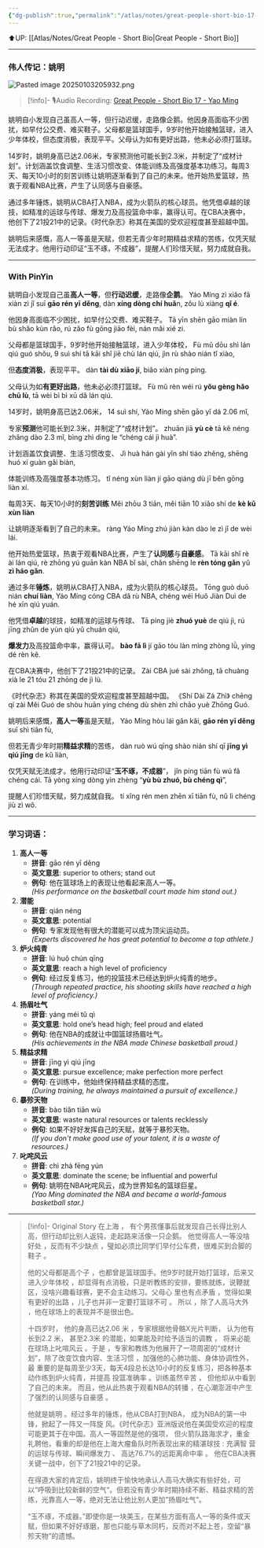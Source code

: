 ```yaml
---
{"dg-publish":true,"permalink":"/atlas/notes/great-people-short-bio-17-yao-ming/"}
---
```


⬆️UP: [[Atlas/Notes/Great People - Short Bio\|Great People - Short Bio]]

---
### 伟人传记：姚明

![Pasted image 20250103205932.png](/img/user/Atlas/Utilities/Images/Pasted%20image%2020250103205932.png)

> [!info]- 🎙️Audio Recording: [Great People - Short Bio 17 - Yao Ming]()

姚明自小发现自己虽高人一等，但行动迟缓，走路像企鹅。他因身高面临不少困扰，如早付公交费、难买鞋子。父母都是篮球国手，9岁时他开始接触篮球，进入少年体校，但态度消极，表现平平。父母认为如有更好出路，他未必必须打篮球。

14岁时，姚明身高已达2.06米，专家预测他可能长到2.3米，并制定了“成材计划”。计划涵盖饮食调整、生活习惯改变、体能训练及高强度基本功练习。每周3天、每天10小时的刻苦训练让姚明逐渐看到了自己的未来。他开始热爱篮球，热衷于观看NBA比赛，产生了认同感与自豪感。

通过多年锤炼，姚明从CBA打入NBA，成为火箭队的核心球员。他凭借卓越的球技，如精准的运球与传球、爆发力及高投篮命中率，赢得认可。在CBA决赛中，他创下了21投21中的记录。《时代杂志》称其在美国的受欢迎程度甚至超越中国。

姚明后来感慨，高人一等虽是天赋，但若无青少年时期精益求精的苦练，仅凭天赋无法成才。他用行动印证“玉不琢，不成器”，提醒人们珍惜天赋，努力成就自我。

---


### With PinYin

姚明自小发现自己虽**高人一等**，但**行动迟缓**，走路像**企鹅**。
Yáo Míng zì xiǎo fā xiàn zì jǐ suī **gāo rén yī děng**, dàn **xíng dòng chí huǎ**n, zǒu lù xiàng **qǐ é**. 

他因身高面临不少困扰，如早付公交费、难买鞋子。
Tā yīn shēn gāo miàn lín bù shǎo kùn rǎo, rú zǎo fù gōng jiāo fèi, nán mǎi xié zi. 

父母都是篮球国手，9岁时他开始接触篮球，进入少年体校，
Fù mǔ dōu shì lán qiú guó shǒu, 9 suì shí tā kāi shǐ jiē chù lán qiú, jìn rù shào nián tǐ xiào, 

但**态度消极**，表现平平。
dàn **tài dù xiāo jí**, biǎo xiàn píng píng. 

父母认为如**有更好出路**，他未必必须打篮球。
Fù mǔ rèn wéi rú **yǒu gèng hǎo chū lù**, tā wèi bì bì xū dǎ lán qiú.


14岁时，姚明身高已达2.06米，
14 suì shí, Yáo Míng shēn gāo yǐ dá 2.06 mǐ, 

专家**预测**他可能长到2.3米，并制定了“成材计划”。
zhuān jiā **yù cè** tā kě néng zhǎng dào 2.3 mǐ, bìng zhì dìng le “chéng cái jì huà”. 

计划涵盖饮食调整、生活习惯改变、
Jì huà hán gài yǐn shí tiáo zhěng, shēng huó xí guàn gǎi biàn, 

体能训练及高强度基本功练习。
tǐ néng xùn liàn jí gāo qiáng dù jī běn gōng liàn xí. 

每周3天、每天10小时的**刻苦训练**
Měi zhōu 3 tiān, měi tiān 10 xiǎo shí de **kè kǔ xùn liàn** 

让姚明逐渐看到了自己的未来。
ràng Yáo Míng zhú jiàn kàn dào le zì jǐ de wèi lái. 

他开始热爱篮球，热衷于观看NBA比赛，产生了**认同感**与**自豪感**。
Tā kāi shǐ rè ài lán qiú, rè zhōng yú guān kàn NBA bǐ sài, chǎn shēng le **rèn tóng gǎn** yǔ **zì háo gǎn**.


通过多年**锤炼**，姚明从CBA打入NBA，成为火箭队的核心球员。
Tōng guò duō nián **chuí liàn**, Yáo Míng cóng CBA dǎ rù NBA, chéng wéi Huǒ Jiàn Duì de hé xīn qiú yuán. 

他凭借**卓越**的球技，如精准的运球与传球、
Tā píng jiè **zhuó yuè** de qiú jì, rú jīng zhǔn de yùn qiú yǔ chuán qiú, 

**爆发力**及高投篮命中率，赢得认可。
**bào fā lì** jí gāo tóu làn mìng zhòng lǜ, yíng dé rèn kě. 

在CBA决赛中，他创下了21投21中的记录。
Zài CBA jué sài zhōng, tā chuàng xià le 21 tóu 21 zhōng de jì lù. 

《时代杂志》称其在美国的受欢迎程度甚至超越中国。
《Shí Dài Zá Zhì》 chēng qí zài Měi Guó de shòu huān yíng chéng dù shèn zhì chāo yuè Zhōng Guó.


姚明后来感慨，**高人一等**虽是天赋，
Yáo Míng hòu lái gǎn kǎi, **gāo rén yī děng** suī shì tiān fù, 

但若无青少年时期**精益求精**的苦练，
dàn ruò wú qīng shào nián shí qī **jīng yì qiú jīng** de kǔ liàn, 

仅凭天赋无法成才。他用行动印证“**玉不琢，不成器**”，
jǐn píng tiān fù wú fǎ chéng cái. Tā yòng xíng dòng yìn zhèng “**yù bù zhuó, bù chéng qì**”, 

提醒人们珍惜天赋，努力成就自我。
tí xǐng rén men zhēn xī tiān fù, nǔ lì chéng jiù zì wǒ.

---

### 学习词语：

1. **高人一等**
    - **拼音**: gāo rén yī děng
    - **英文意思**: superior to others; stand out
    - **例句**: 他在篮球场上的表现让他看起来高人一等。  
        _(His performance on the basketball court made him stand out.)_
2. **潜能**
    - **拼音**: qián néng
    - **英文意思**: potential
    - **例句**: 专家发现他有很大的潜能可以成为顶尖运动员。  
        _(Experts discovered he has great potential to become a top athlete.)_
3. **炉火纯青**
    - **拼音**: lú huǒ chún qīng
    - **英文意思**: reach a high level of proficiency
    - **例句**: 经过反复练习，他的投篮技术已经达到炉火纯青的地步。  
        _(Through repeated practice, his shooting skills have reached a high level of proficiency.)_
4. **扬眉吐气**
    - **拼音**: yáng méi tǔ qì
    - **英文意思**: hold one’s head high; feel proud and elated
    - **例句**: 他在NBA的成就让中国篮球扬眉吐气。  
        _(His achievements in the NBA made Chinese basketball proud.)_
5. **精益求精**
    - **拼音**: jīng yì qiú jīng
    - **英文意思**: pursue excellence; make perfection more perfect
    - **例句**: 在训练中，他始终保持精益求精的态度。  
        _(During training, he always maintained a pursuit of excellence.)_
6. **暴殄天物**
    - **拼音**: bào tiǎn tiān wù
    - **英文意思**: waste natural resources or talents recklessly
    - **例句**: 如果不好好发挥自己的天赋，就等于暴殄天物。  
        _(If you don't make good use of your talent, it is a waste of resources.)_
7. **叱咤风云**
    - **拼音**: chì zhà fēng yún
    - **英文意思**: dominate the scene; be influential and powerful
    - **例句**: 姚明在NBA叱咤风云，成为世界知名的篮球巨星。  
        _(Yao Ming dominated the NBA and became a world-famous basketball star.)_



---
> [!info]- Original Story
> 在上海 ， 有个男孩懂事后就发现自己长得比别人高，但行动却比别人返钝，走起路来活像一只企鹅。 他觉得高人一等没啥好处 ，反而有不少缺点 ，璧如必须比同学们早付公车费，很难买到合脚的鞋子 。
>
>他的父母都是高个子 ，也都曾是篮球国手。他9岁时就开始打篮球，后来又进入少年体校 ，却显得有点消极，只是听教练的安排，要练就练，说鞭就区，没啥兴趣看球赛，更不会主动练习。父母心 里也有点矛盾 ，觉得如果有更好的出路 ，儿子也并非一定要打篮球不可 。 所以 ，除了人高马大外 ，他在球场上的表现并不是很出色。
>
> 十四岁时， 他的身高已达2.06 米 ，专家根据他骨骼X光片判断， 认为他有长到2.2 米， 甚至2.3米 的潜能，如果能及时给予适当的调教 ， 将来必能在球场上叱喧风云 。于是 ，专家和教练为他展开了一项周密的“成材计划”，除了改变饮食内容、生活习惯 ，加强他的心肺功能、身体协调性外，最 重要的是每周至少3天，每天4段总长达10小时的反复练习，把各种基本动作练到炉火纯青，并提高 投篮准确率 。训练虽然辛苦 ， 但他却从中看到了自己的未来。 而且，他从此热衷于观看NBA的转播 ，在心潮澎涯中产生了强烈的认同感与自豪感 。
> 
> 他就是姚明 。经过多年的锤炼，他从CBA打到NBA， 成为NBA的第一中锋，掀起了一阵又一阵旋 风。《时代杂志》亚洲版说他在美国受欢迎的程度可能更其于在中国。高人一等固然是他的强项， 但火箭队路海求才，重金礼聘他，看重的却是他在上海大瘤鱼队时所表现出来的精湛球技 : 充满智 营的运球与传球、瞬间爆发力 、 高达76.7%的远距离命中率 。 他在CBA决赛关键一战中，创下了21投21中的记录。
> 
> 在得道大家的肯定后，姚明终于愉快地承认人高马大确实有些好处，可以“呼吸到比较新鲜的空气“。但若没有青少年时期持续不断、精益求精的苦练，光靠高人一等，绝对无法让他比别人更加”扬眉吐气“。
>
>“玉不琢，不成器。”即使你是一块美玉，在某些方面有高人一等的条件或天赋，但如果不好好琢磨，那也只能与草木同朽，反而对不起上苍，空留“暴殄天物”的遗憾。